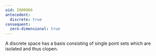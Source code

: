 ```yaml
---
uid: I000066
antecedent:
  discrete: true
consequent:
  zero-dimensional: true
---
```

A discrete space has a basis consisting of single point sets which are isolated and thus clopen.


